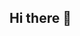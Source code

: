## Hi there 👋

<!--

**Here are some ideas to get you started:**

🙋‍♀️ we are yoshino-eight, group of 5 members, grinding for our capstone project.
🍿 what does your team eat for breakfast? idk, i skip meals sometimes lmao.
-->
